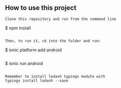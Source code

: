 ## How to use this project

```
Clone this repository and run from the command line 

```
$ npm install

```

Then, to run it, cd into the folder and run:

```
$ ionic platform add android
```
```
$ ionic run android
```

Remember to install lodash typings module with
typings install lodash --save


